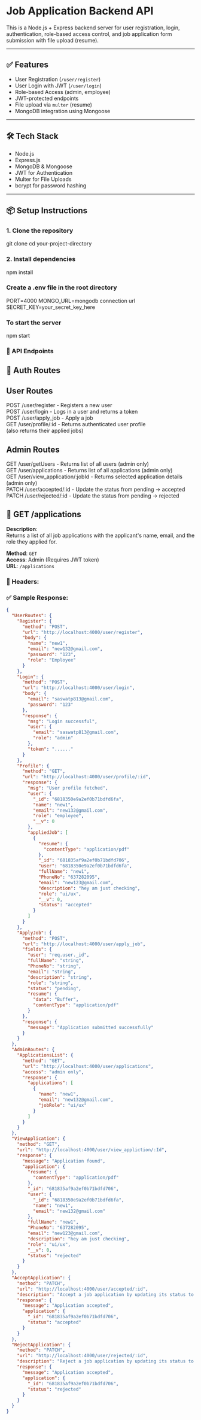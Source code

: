 # Job Application Backend API

This is a Node.js + Express backend server for user registration, login, authentication, role-based access control, and job application form submission with file upload (resume).

---

## ✅ Features

- User Registration (`/user/register`)
- User Login with JWT (`/user/login`)
- Role-based Access (admin, employee)
- JWT-protected endpoints
- File upload via `multer` (resume)
- MongoDB integration using Mongoose

---

## 🛠 Tech Stack

- Node.js
- Express.js
- MongoDB & Mongoose
- JWT for Authentication
- Multer for File Uploads
- bcrypt for password hashing

---

## 📦 Setup Instructions

### 1. Clone the repository

git clone <your-repo-url>
cd your-project-directory

### 2. Install dependencies

npm install

### Create a .env file in the root directory

PORT=4000
MONGO_URL=mongodb connection url
SECRET_KEY=your_secret_key_here

### To start the server

npm start

### 📁 API Endpoints

## 🔐 Auth Routes

## User Routes

POST /user/register - Registers a new user  
POST /user/login - Logs in a user and returns a token  
POST /user/apply_job - Apply a job  
GET /user/profile/:id - Returns authenticated user profile  
 (also returns their applied jobs)

## Admin Routes

GET /user/getUsers - Returns list of all users (admin only)  
GET /user/applications - Returns list of all applications (admin only)  
GET /user/view_application/:jobId - Returns selected application details (admin only)  
PATCH /user/accepted/:id - Update the status from pending → accepted  
PATCH /user/rejected/:id - Update the status from pending → rejected

## 📄 GET /applications

**Description**:  
Returns a list of all job applications with the applicant's name, email, and the role they applied for.

**Method**: `GET`  
**Access**: Admin (Requires JWT token)  
**URL**: `/applications`

### 🔐 Headers:

### ✅ Sample Response:

```json
{
  "UserRoutes": {
    "Register": {
      "method": "POST",
      "url": "http://localhost:4000/user/register",
      "body": {
        "name": "new1",
        "email": "new132@gmail.com",
        "password": "123",
        "role": "Employee"
      }
    },
    "Login": {
      "method": "POST",
      "url": "http://localhost:4000/user/login",
      "body": {
        "email": "saswatp813@gmail.com",
        "password": "123"
      },
      "response": {
        "msg": "Login successful",
        "user": {
          "email": "saswatp813@gmail.com",
          "role": "admin"
        },
        "token": "......"
      }
    },
    "Profile": {
      "method": "GET",
      "url": "http://localhost:4000/user/profile/:id",
      "response": {
        "msg": "User profile fetched",
        "user": {
          "_id": "6818350e9a2ef0b71bdfd6fa",
          "name": "new1",
          "email": "new132@gmail.com",
          "role": "employee",
          "__v": 0
        },
        "appliedJob": [
          {
            "resume": {
              "contentType": "application/pdf"
            },
            "_id": "681835af9a2ef0b71bdfd706",
            "user": "6818350e9a2ef0b71bdfd6fa",
            "fullName": "new1",
            "PhoneNo": "637282095",
            "email": "new123@gmail.com",
            "description": "hey am just checking",
            "role": "ui/ux",
            "__v": 0,
            "status": "accepted"
          }
        ]
      }
    },
    "ApplyJob": {
      "method": "POST",
      "url": "http://localhost:4000/user/apply_job",
      "fields": {
        "user": "req.user._id",
        "fullName": "string",
        "PhoneNo": "string",
        "email": "string",
        "description": "string",
        "role": "string",
        "status": "pending",
        "resume": {
          "data": "Buffer",
          "contentType": "application/pdf"
        }
      },
      "response": {
        "message": "Application submitted successfully"
      }
    }
  },
  "AdminRoutes": {
    "ApplicationsList": {
      "method": "GET",
      "url": "http://localhost:4000/user/applications",
      "access": "admin only",
      "response": {
        "applications": [
          {
            "name": "new1",
            "email": "new132@gmail.com",
            "jobRole": "ui/ux"
          }
        ]
      }
    }
  },
  "ViewApplication": {
    "method": "GET",
    "url": "http://localhost:4000/user/view_appliction/:Id",
    "response": {
      "message": "Application found",
      "application": {
        "resume": {
          "contentType": "application/pdf"
        },
        "_id": "681835af9a2ef0b71bdfd706",
        "user": {
          "_id": "6818350e9a2ef0b71bdfd6fa",
          "name": "new1",
          "email": "new132@gmail.com"
        },
        "fullName": "new1",
        "PhoneNo": "637282095",
        "email": "new123@gmail.com",
        "description": "hey am just checking",
        "role": "ui/ux",
        "__v": 0,
        "status": "rejected"
      }
    }
  },
  "AcceptApplication": {
    "method": "PATCH",
    "url": "http://localhost:4000/user/accepted/:id",
    "description": "Accept a job application by updating its status to 'accepted'.",
    "response": {
      "message": "Application accepted",
      "application": {
        "_id": "681835af9a2ef0b71bdfd706",
        "status": "accepted"
      }
    }
  },
  "RejectApplication": {
    "method": "PATCH",
    "url": "http://localhost:4000/user/rejected/:id",
    "description": "Reject a job application by updating its status to 'rejected'.",
    "response": {
      "message": "Application accepted",
      "application": {
        "_id": "681835af9a2ef0b71bdfd706",
        "status": "rejected"
      }
    }
  }
}
```

